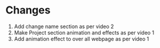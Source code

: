#  Changes

1. Add change name section as per video 2
2. Make Project section animation and effects as per video 1
3. Add animation effect to over all webpage as per video 1


